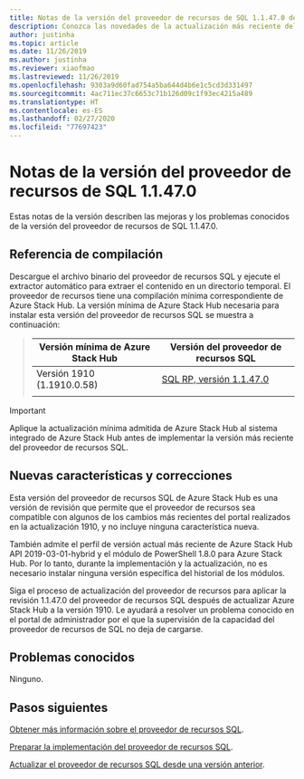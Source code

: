 ```yaml
---
title: Notas de la versión del proveedor de recursos de SQL 1.1.47.0 de Azure Stack Hub
description: Conozca las novedades de la actualización más reciente del proveedor de recursos SQL de Azure Stack Hub, incluidos los problemas conocidos y dónde descargarla.
author: justinha
ms.topic: article
ms.date: 11/26/2019
ms.author: justinha
ms.reviewer: xiaofmao
ms.lastreviewed: 11/26/2019
ms.openlocfilehash: 9303a9d60fad754a5ba644d4b6e1c5cd3d331497
ms.sourcegitcommit: 4ac711ec37c6653c71b126d09c1f93ec4215a489
ms.translationtype: HT
ms.contentlocale: es-ES
ms.lasthandoff: 02/27/2020
ms.locfileid: "77697423"
---
```

# <a name="sql-resource-provider-11470-release-notes"></a>Notas de la versión del proveedor de recursos de SQL 1.1.47.0

Estas notas de la versión describen las mejoras y los problemas conocidos de la versión del proveedor de recursos de SQL 1.1.47.0.

## <a name="build-reference"></a>Referencia de compilación
Descargue el archivo binario del proveedor de recursos SQL y ejecute el extractor automático para extraer el contenido en un directorio temporal. El proveedor de recursos tiene una compilación mínima correspondiente de Azure Stack Hub. La versión mínima de Azure Stack Hub necesaria para instalar esta versión del proveedor de recursos SQL se muestra a continuación:

> |Versión mínima de Azure Stack Hub|Versión del proveedor de recursos SQL|
> |-----|-----|
> |Versión 1910 (1.1910.0.58)|[SQL RP, versión 1.1.47.0](https://aka.ms/azurestacksqlrp11470)|  
> |     |     |

> [!IMPORTANT]
> Aplique la actualización mínima admitida de Azure Stack Hub al sistema integrado de Azure Stack Hub antes de implementar la versión más reciente del proveedor de recursos SQL.

## <a name="new-features-and-fixes"></a>Nuevas características y correcciones

Esta versión del proveedor de recursos SQL de Azure Stack Hub es una versión de revisión que permite que el proveedor de recursos sea compatible con algunos de los cambios más recientes del portal realizados en la actualización 1910, y no incluye ninguna característica nueva.

También admite el perfil de versión actual más reciente de Azure Stack Hub API 2019-03-01-hybrid y el módulo de PowerShell 1.8.0 para Azure Stack Hub. Por lo tanto, durante la implementación y la actualización, no es necesario instalar ninguna versión específica del historial de los módulos.

Siga el proceso de actualización del proveedor de recursos para aplicar la revisión 1.1.47.0 del proveedor de recursos SQL después de actualizar Azure Stack Hub a la versión 1910. Le ayudará a resolver un problema conocido en el portal de administrador por el que la supervisión de la capacidad del proveedor de recursos de SQL no deja de cargarse.

## <a name="known-issues"></a>Problemas conocidos

Ninguno.

## <a name="next-steps"></a>Pasos siguientes
[Obtener más información sobre el proveedor de recursos SQL](azure-stack-sql-resource-provider.md).

[Preparar la implementación del proveedor de recursos SQL](azure-stack-sql-resource-provider-deploy.md#prerequisites).

[Actualizar el proveedor de recursos SQL desde una versión anterior](azure-stack-sql-resource-provider-update.md). 
